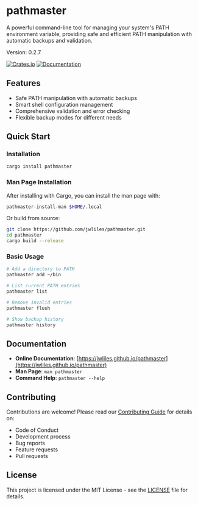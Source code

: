 # pathmaster

A powerful command-line tool for managing your system's PATH environment variable, providing safe and efficient PATH manipulation with automatic backups and validation.

Version: 0.2.7

[![Crates.io](https://img.shields.io/crates/v/pathmaster.svg)](https://crates.io/crates/pathmaster)
[![Documentation](https://docs.rs/pathmaster/badge.svg)](https://docs.rs/pathmaster)

## Features

- Safe PATH manipulation with automatic backups
- Smart shell configuration management
- Comprehensive validation and error checking
- Flexible backup modes for different needs

## Quick Start

### Installation

```bash
cargo install pathmaster
```

### Man Page Installation

After installing with Cargo, you can install the man page with:

```bash
pathmaster-install-man $HOME/.local
```

Or build from source:

```bash
git clone https://github.com/jwliles/pathmaster.git
cd pathmaster
cargo build --release
```

### Basic Usage

```bash
# Add a directory to PATH
pathmaster add ~/bin

# List current PATH entries
pathmaster list

# Remove invalid entries
pathmaster flush

# Show backup history
pathmaster history
```

## Documentation

- **Online Documentation**: [https://jwliles.github.io/pathmaster](https://jwliles.github.io/pathmaster)
- **Man Page**: `man pathmaster`
- **Command Help**: `pathmaster --help`

## Contributing

Contributions are welcome! Please read our [Contributing Guide](CONTRIBUTING.md) for details on:

- Code of Conduct
- Development process
- Bug reports
- Feature requests
- Pull requests

## License

This project is licensed under the MIT License - see the [LICENSE](LICENSE) file for details.
